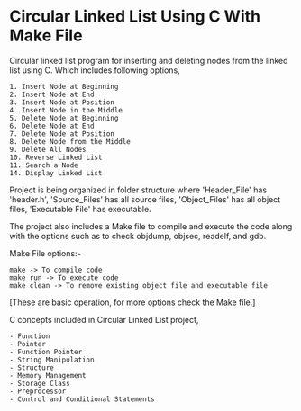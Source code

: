 # Circular Linked List Using C With Make File

Circular linked list program for inserting and deleting nodes from the linked list using C. Which includes following options,
    
    1. Insert Node at Beginning
    2. Insert Node at End
    3. Insert Node at Position
    4. Insert Node in the Middle
    5. Delete Node at Beginning
    6. Delete Node at End
    7. Delete Node at Position
    8. Delete Node from the Middle
    9. Delete All Nodes 
    10. Reverse Linked List 
    11. Search a Node 
    14. Display Linked List

Project is being organized in folder structure where 'Header_File' has 'header.h', 'Source_Files' has all source files, 'Object_Files' has all object files, 'Executable File' has executable.

The project also includes a Make file to compile and execute the code along with the options such as to check objdump, objsec, readelf, and gdb.

Make File options:-
    
    make -> To compile code
    make run -> To execute code
    make clean -> To remove existing object file and executable file
[These are basic operation, for more options check the Make file.]

C concepts included in Circular Linked List project,
    
    - Function
    - Pointer
    - Function Pointer
    - String Manipulation
    - Structure
    - Memory Management
    - Storage Class
    - Preprocessor
    - Control and Conditional Statements
